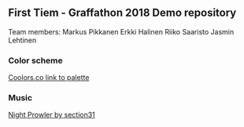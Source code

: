 ## First Tiem - Graffathon 2018 Demo repository

Team members:
Markus Pikkanen
Erkki Halinen
Riiko Saaristo
Jasmin Lehtinen

### Color scheme
[Coolors.co link to palette](https://coolors.co/ff0081-42c6ff-f4225a-f4b80c-8f2aa3)

### Music
[Night Prowler by section31](https://opengameart.org/content/night-prowler)
